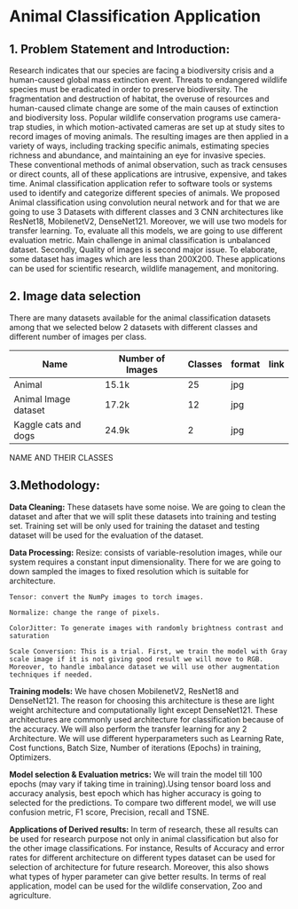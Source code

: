 # Animal Classification Application

## 1.	Problem Statement and Introduction:

Research indicates that our species are facing a biodiversity crisis and a human-caused global mass extinction event. Threats to endangered wildlife species must be eradicated in order to preserve biodiversity. The fragmentation and destruction of habitat, the overuse of resources and human-caused climate change are some of the main causes of extinction and biodiversity loss. Popular wildlife conservation programs use camera-trap studies, in which motion-activated cameras are set up at study sites to record images of moving animals. The resulting images are then applied in a variety of ways, including tracking specific animals, estimating species richness and abundance, and maintaining an eye for invasive species. These conventional methods of animal observation, such as track censuses or direct counts, all of these applications are intrusive, expensive, and takes time. Animal classification application refer to software tools or systems used to identify and categorize different species of animals. We proposed Animal classification using convolution neural network and for that we are going to use 3 Datasets with different classes and 3 CNN architectures like ResNet18, MobilenetV2, DenseNet121. Moreover, we will use two models for transfer learning. To, evaluate all this models, we are going to use different evaluation metric. Main challenge in animal classification is unbalanced dataset. Secondly, Quality of images is second major issue. To elaborate, some dataset has images which are less than 200X200. These applications can be used for scientific research, wildlife management, and monitoring. 

## 2.	Image data selection 

There are many datasets available for the animal classification datasets among that we selected below 2 datasets with different classes and different number of images per class.

|Name 		|Number of Images|	 Classes|   format|    link| 
|---------------|----------------|---------------|--------|--------|
|Animal		|15.1k|25 |jpg| |		|
|Animal Image dataset| 17.2k|12|jpg| |
|Kaggle cats and dogs| 24.9k|2|jpg | |

NAME AND THEIR CLASSES


## 3.Methodology:

**Data Cleaning:**
	These datasets have some noise. We are going to clean the dataset and after that we will split these datasets into training and testing set. Training set will 	be only used for training the dataset and testing dataset will be used for the evaluation of the dataset.

**Data Processing:**
	Resize: consists of variable-resolution images, while our system requires a constant input dimensionality. There for we are going to down sampled the images to  	 fixed resolution which is suitable for architecture.
	
	Tensor: convert the NumPy images to torch images.
	
	Normalize: change the range of pixels.
	
	ColorJitter: To generate images with randomly brightness contrast and saturation 
	
	Scale Conversion: This is a trial. First, we train the model with Gray scale image if it is not giving good result we will move to RGB.
	Moreover, to handle imbalance dataset we will use other augmentation techniques if needed.
	
**Training models:**
	We have chosen MobilenetV2, ResNet18 and DenseNet121. The reason for choosing this architecture is these are light weight architecture and computationally 	light except DenseNet121. These architectures are commonly used architecture for classification because of the accuracy. We will also perform the transfer 	   	learning for any 2 Architecture. We will use different hyperparameters such as Learning Rate, Cost functions, Batch Size, Number of iterations (Epochs) in 	   	training, Optimizers.

**Model selection & Evaluation metrics:**
	We will train the model till 100 epochs (may vary if taking time in training).Using tensor board loss and accuracy analysis, best epoch which has higher 	accuracy is going to selected for the predictions.
To compare two different model, we will use confusion metric, F1 score, Precision, recall and TSNE.

**Applications of Derived results:**
In term of research, these all results can be used for research purpose not only in animal classification but also for the other image classifications. For instance, Results of Accuracy and error rates for different architecture on different types dataset can be used for selection of architecture for future research. Moreover, this also shows what types of hyper parameter can give better results. In terms of real application, model can be used for the wildlife conservation, Zoo and agriculture. 

